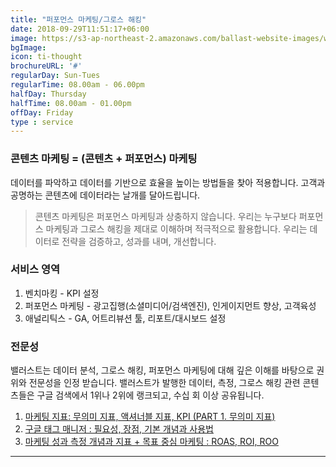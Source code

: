 ```yaml
---
title: "퍼포먼스 마케팅/그로스 해킹"
date: 2018-09-29T11:51:17+06:00
image: https://s3-ap-northeast-2.amazonaws.com/ballast-website-images/wp-content/uploads/2019/04/11223601/service-measure1.jpg
bgImage: 
icon: ti-thought
brochureURL: '#'
regularDay: Sun-Tues
regularTime: 08.00am - 06.00pm
halfDay: Thursday
halfTime: 08.00am - 01.00pm
offDay: Friday
type : service
---
```


### 콘텐츠 마케팅 = (콘텐츠 + 퍼포먼스) 마케팅 

데이터를 파악하고 데이터를 기반으로 효율을 높이는 방법들을 찾아 적용합니다. 고객과 공명하는 콘텐츠에 데이터라는 날개를 달아드립니다. <!--more-->


>콘텐츠 마케팅은 퍼포먼스 마케팅과 상충하지 않습니다. 우리는 누구보다 퍼포먼스 마케팅과 그로스 해킹을 제대로 이해하며 적극적으로 활용합니다.  우리는 데이터로 전략을 검증하고, 성과를 내며, 개선합니다. 


### 서비스 영역

1. 벤치마킹 - KPI 설정
2. 퍼포먼스 마케팅 - 광고집행(소셜미디어/검색엔진), 인게이지먼트 향상, 고객육성
3. 애널리틱스 - GA, 어트리뷰션 툴, 리포트/대시보드 설정 

### 전문성 

밸러스트는 데이터 분석, 그로스 해킹, 퍼포먼스 마케팅에 대해 깊은 이해를 바탕으로 권위와 전문성을 인정 받습니다. 밸러스트가 발행한  데이터, 측정, 그로스 해킹 관련 콘텐츠들은 구글 검색에서 1위나 2위에 랭크되고, 수십 회 이상 공유됩니다. 

1. [마케팅 지표: 무의미 지표, 액셔너블 지표, KPI (PART 1. 무의미 지표)](/insights/마케팅-지표-무의미-지표/)
2. [구글 태그 매니저 : 필요성, 장점, 기본 개념과 사용법](/구글-태그-매니저-필요성-장점-기본-개념과-사용법/)
3. [마케팅 성과 측정 개념과 지표 + 목표 중심 마케팅 : ROAS, ROI, ROO](/마케팅-성과-측정-개념과-지표-목표-중심-마케팅-roas-roi-roo/)


---

